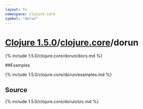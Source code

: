 ```yaml
---
layout: fn
namespace: clojure.core
symbol: "dorun"
---
```


# [Clojure 1.5.0](../../)/[clojure.core](../)/dorun

{% include 1.5.0/clojure.core/dorun/docs.md %}

##Examples

{% include 1.5.0/clojure.core/dorun/examples.md %}
## Source
{% include 1.5.0/clojure.core/dorun/src.md %}

